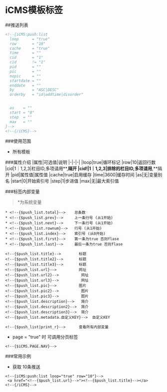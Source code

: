 iCMS模板标签
====

##推送列表
```html
<!--{iCMS:push:list
  loop      = "true"
  row       = "10"
  cache     = "true"
  time      = ""
  cid       = "1"
  cid       != "1"
  pid       = ""
  pic       = ""
  nopic     = ""
  startdate = ""
  enddate   = ""
  by        = "ASC|DESC"
  orderby   = "id|addtime|disorder"


  as    = ""
  start = "0"
  step  = ""
  max   = ""
}-->
<!--{/iCMS}-->
```
###使用范围
- 所有模板

###属性介绍
|属性|可选值|说明
|-|-|-|
|loop|true|循环标记
|row|10|返回行数
|cid|1｜1,2,3|栏目ID,多项请用**,**隔开
|cid!|1｜1,2,3|排除的栏目ID,多项请用**,**隔开
|pid|属性值|属性值
|cache|true|启用缓存
|time|3600|缓存时间
|as|无|变量别名
|start|0|开始索引号
|step|1|步进值
|max|无|最大索引值

###标签内部变量
> *为系统变量

```
* <!--{$push_list.total}-->    总条数
* <!--{$push_list.prev}-->     上一条行号 (从1开始)
* <!--{$push_list.next}-->     下一条行号 (从1开始)
* <!--{$push_list.rownum}-->   行号 (从1开始)
* <!--{$push_list.index}-->    索引号 (从0开始)
* <!--{$push_list.first}-->    第一条为true 否则flase
* <!--{$push_list.last}-->     最后一条为true 否则flase

<!--{$push_list.title}-->        标题
<!--{$push_list.title2}-->       标题
<!--{$push_list.title3}-->       标题
<!--{$push_list.url}-->          网址
<!--{$push_list.url2}-->          网址
<!--{$push_list.url3}-->          网址
<!--{$push_list.pic}-->          图片
<!--{$push_list.pic2}-->          图片
<!--{$push_list.pic3}-->          图片
<!--{$push_list.description}-->   简介
<!--{$push_list.description2}-->  简介
<!--{$push_list.description3}-->  简介
<!--{$push_list.metadata.自定义KEY}-->  自定义KEY

```

```
<!--{$push_list|print_r}-->      查看所有内部变量
```

- page = "true" 时  可调用分页标签

```
<!--{$iCMS.PAGE.NAV}-->
```

###常用示例
- 获取 10条推送

```
<!--{iCMS:push:list loop="true" row="10"}-->
 <a href="<!--{$push_list.url}-->"><!--{$push_list.title}--></a>
<!--{/iCMS}-->
```


